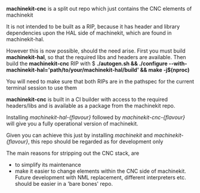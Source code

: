 __machinekit-cnc__ is a split out repo which just contains the CNC elements of machinekit

It is not intended to be built as a RIP, because it has header and library dependencies upon the
HAL side of machinekit, which are found in machinekit-hal.

However this is now possible, should the need arise.
First you must build __machinekit-hal__, so that the required libs and headers are available.
Then build the __machinekit-cnc__ RIP with
$ __./autogen.sh && ./configure --with-machinekit-hal='path/to/your/machinekit-hal/build' && make -j$(nproc)__

You will need to make sure that both RIPs are in the pathspec for the current terminal session to use them

__machinekit-cnc__ is built in a CI builder with access to the required headers/libs and is available
as a package from the machinekit repo.

Installing _machinekit-hal-{flavour}_ followed by _machinekit-cnc-{flavour}_ will give you a fully operational
version of machinekit.

Given you can achieve this just by installing _machinekit_ and _machinekit-{flavour}_, this repo should be regarded as
for development only

The main reasons for stripping out the CNC stack, are 
- to simplify its maintenance 
- make it easier to change elements within the CNC side of machinekit.  
Future development with NML replacement, different interpreters etc. should be easier in a 'bare bones' repo.

